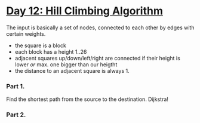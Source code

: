 # [Day 12: Hill Climbing Algorithm](https://adventofcode.com/2022/day/12)

The input is basically a set of nodes, connected to each other by edges
with certain weights.

- the square is a block
- each block has a height 1..26
- adjacent squares up/down/left/right are connected if their height
  is lower _or_ max. one bigger than our heigtht
- the distance to an adjacent square is always 1.

### Part 1.

Find the shortest path from the source to the destination. Dijkstra!

### Part 2.

